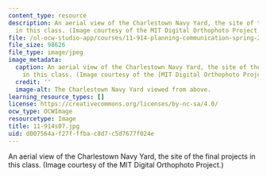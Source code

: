```yaml
---
content_type: resource
description: An aerial view of the Charlestown Navy Yard, the site of the final projects
  in this class. (Image courtesy of the MIT Digital Orthophoto Project.)
file: /ol-ocw-studio-app/courses/11-914-planning-communication-spring-2007/d007564af27fffbac8d7c5d7677f024e_11-914s07.jpg
file_size: 98626
file_type: image/jpeg
image_metadata:
  caption: An aerial view of the Charlestown Navy Yard, the site of the final projects
    in this class. (Image courtesy of the [MIT Digital Orthophoto Project](http://www.mass.gov/mgis/).)
  credit: ''
  image-alt: The Charlestown Navy Yard viewed from above.
learning_resource_types: []
license: https://creativecommons.org/licenses/by-nc-sa/4.0/
ocw_type: OCWImage
resourcetype: Image
title: 11-914s07.jpg
uid: d007564a-f27f-ffba-c8d7-c5d7677f024e
---
```

An aerial view of the Charlestown Navy Yard, the site of the final projects in this class. (Image courtesy of the MIT Digital Orthophoto Project.)